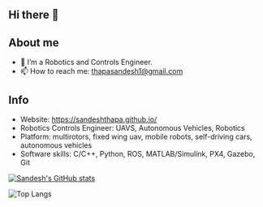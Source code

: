## Hi there 👋
## About me
- 🔭 I’m a Robotics and Controls Engineer. 
- 📫 How to reach me: thapasandesh1@gmail.com

## Info 
- Website: https://sandeshthapa.github.io/
- Robotics Controls Engineer: UAVS, Autonomous Vehicles, Robotics
- Platform: multirotors, fixed wing uav, mobile robots, self-driving cars, autonomous vehicles
- Software skills: C/C++, Python, ROS, MATLAB/Simulink, PX4, Gazebo, Git

[![Sandesh's GitHub stats](https://github-readme-stats.vercel.app/api?username=sandeshthapa)](https://github.com/anuraghazra/github-readme-stats)

![Top Langs](https://github-readme-stats.vercel.app/api/top-langs/?username=sandeshthapa&layout=compact)

<!--
**sandeshthapa/sandeshthapa** is a ✨ _special_ ✨ repository because its `README.md` (this file) appears on your GitHub profile.

Here are some ideas to get you started:

- 🔭 I’m currently working on ...
- 🌱 I’m currently learning ...
- 👯 I’m looking to collaborate on ...
- 🤔 I’m looking for help with ...
- 💬 Ask me about ...
- 📫 How to reach me: ...
- 😄 Pronouns: ...
- ⚡ Fun fact: ...
-->
